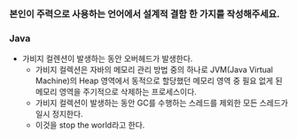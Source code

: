 ### 본인이 주력으로 사용하는 언어에서 설계적 결함 한 가지를 작성해주세요.

### Java
* 가비지 컬렌션이 발생하는 동안 오버헤드가 발생한다.
  * 가비지 컬렉션은 자바의 메모리 관리 방법 중의 하나로 JVM(Java Virtual Machine)의 Heap 영역에서 동적으로 할당했던 메모리 영역 중 필요 없게 된 메모리 영역을 주기적으로 삭제하는 프로세스이다.
  * 가비지 컬렉션이 발생하는 동안 GC를 수행하는 스레드를 제외한 모든 스레드가 일시 정지한다.
  * 이것을 stop the world라고 한다.